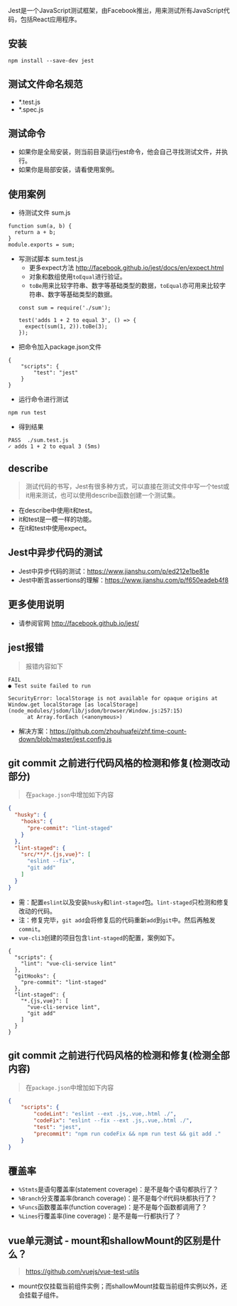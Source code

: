 Jest是一个JavaScript测试框架，由Facebook推出，用来测试所有JavaScript代码，包括React应用程序。

## 安装
```
npm install --save-dev jest
```

## 测试文件命名规范
* *.test.js
* *.spec.js

## 测试命令
* 如果你是全局安装，则当前目录运行jest命令，他会自己寻找测试文件，并执行。
* 如果你是局部安装，请看使用案例。

## 使用案例
* 待测试文件 sum.js
```
function sum(a, b) {
  return a + b;
}
module.exports = sum;
```
* 写测试脚本 sum.test.js
  - 更多expect方法 http://facebook.github.io/jest/docs/en/expect.html
  - 对象和数组使用`toEqual`进行验证。
  - `toBe`用来比较字符串、数字等基础类型的数据，`toEqual`亦可用来比较字符串、数字等基础类型的数据。
  ```
  const sum = require('./sum');

  test('adds 1 + 2 to equal 3', () => {
    expect(sum(1, 2)).toBe(3);
  });
  ```
* 把命令加入package.json文件
```
{
    "scripts": {
        "test": "jest"
    }
}
```
* 运行命令进行测试
```
npm run test
```
* 得到结果
```
PASS  ./sum.test.js
✓ adds 1 + 2 to equal 3 (5ms)
```

## describe
> 测试代码的书写，Jest有很多种方式，可以直接在测试文件中写一个test或it用来测试，也可以使用describe函数创建一个测试集。
* 在describe中使用it和test。
* it和test是一模一样的功能。
* 在it和test中使用expect。

## Jest中异步代码的测试
* Jest中异步代码的测试：https://www.jianshu.com/p/ed212e1be81e
* Jest中断言assertions的理解：https://www.jianshu.com/p/f650eadeb4f8

## 更多使用说明
* 请参阅官网 http://facebook.github.io/jest/

## jest报错
> 报错内容如下
```
FAIL
● Test suite failed to run

SecurityError: localStorage is not available for opaque origins at Window.get localStorage [as localStorage] (node_modules/jsdom/lib/jsdom/browser/Window.js:257:15)
      at Array.forEach (<anonymous>)
```
* 解决方案：https://github.com/zhouhuafei/zhf.time-count-down/blob/master/jest.config.js

## git commit 之前进行代码风格的检测和修复(检测改动部分)
> 在`package.json`中增加如下内容
```json
{
  "husky": {
    "hooks": {
      "pre-commit": "lint-staged"
    }
  },
  "lint-staged": {
    "src/**/*.{js,vue}": [
      "eslint --fix",
      "git add"
    ]
  }
}
```
* 需：配置`eslint`以及安装`husky`和`lint-staged`包。`lint-staged`只检测和修复改动的代码。
* 注：修复完毕，`git add`会将修复后的代码重新`add`到`git`中。然后再触发`commit`。
* `vue-cli3`创建的项目包含`lint-staged`的配置，案例如下。
```
{
  "scripts": {
    "lint": "vue-cli-service lint"
  },
  "gitHooks": {
    "pre-commit": "lint-staged"
  },
  "lint-staged": {
    "*.{js,vue}": [
      "vue-cli-service lint",
      "git add"
    ]
  }
}
```

## git commit 之前进行代码风格的检测和修复(检测全部内容)
> 在`package.json`中增加如下内容
```json
{
    "scripts": {
        "codeLint": "eslint --ext .js,.vue,.html ./",
        "codeFix": "eslint --fix --ext .js,.vue,.html ./",
        "test": "jest",
        "precommit": "npm run codeFix && npm run test && git add ."
    }
}
```

## 覆盖率
* `%Stmts`是语句覆盖率(statement coverage)：是不是每个语句都执行了？
* `%Branch`分支覆盖率(branch coverage)：是不是每个if代码块都执行了？
* `%Funcs`函数覆盖率(function coverage)：是不是每个函数都调用了？
* `%Lines`行覆盖率(line coverage)：是不是每一行都执行了？

## vue单元测试 - mount和shallowMount的区别是什么？
> https://github.com/vuejs/vue-test-utils
* mount仅仅挂载当前组件实例；而shallowMount挂载当前组件实例以外，还会挂载子组件。
